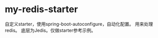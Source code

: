 # my-redis-starter
自定义starter，使用spring-boot-autoconfigure，自动化配置。
用来处理redis。
底层为Jedis。仅做starter参考示例。

